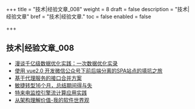 +++
title = "技术|经验文章_008"
weight = 8
draft = false
description = "技术|经验文章"
bref = "技术|经验文章."
toc = false
enabled = false

+++

## 技术|经验文章_008
- [漫谈千亿级数据优化实践：一次数据优化实录](http://www.jianshu.com/p/e933256d93e2)
- [使用 vue2.0 开发微信公众号下前后端分离的SPA站点的填坑之旅](https://lscho.com/tech/vue-wechat.html)
- [基于代理服务的接口合并方案](https://juejin.im/post/592b705b2f301e0057f25673)
- [敏捷转型16个月，总结期间得与失](http://www.woshipm.com/pmd/701576.html)
- [特来电监控引擎流计算应用实践](https://mp.weixin.qq.com/s/pQzuQs2oGAav3FGJ7FSluA)
- [从架构理解价值-我的软件世界观](http://www.jianshu.com/p/6ebf289d0e05?hmsr=toutiao.io&utm_medium=toutiao.io&utm_source=toutiao.io)
